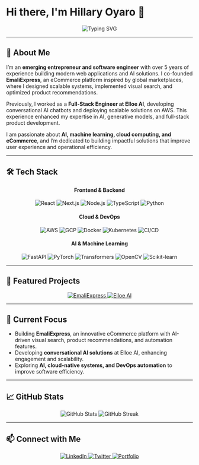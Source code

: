 # Hi there, I'm Hillary Oyaro 👋

<div align="center">
  <!-- Animated Typing Header -->
  <img src="https://readme-typing-svg.demolab.com?font=Fira+Code&weight=500&size=28&duration=3000&pause=1000&color=66C4A7&center=true&vCenter=true&width=800&lines=Emerging+Entrepreneur;AI+&+ML+Enthusiast;Building+eCommerce+Solutions;Cloud+&+DevOps+Practitioner" alt="Typing SVG" />
</div>

---

## 🚀 About Me

I’m an **emerging entrepreneur and software engineer** with over 5 years of experience building modern web applications and AI solutions. I co-founded **EmaliExpress**, an eCommerce platform inspired by global marketplaces, where I designed scalable systems, implemented visual search, and optimized product recommendations.  

Previously, I worked as a **Full-Stack Engineer at Elloe AI**, developing conversational AI chatbots and deploying scalable solutions on AWS. This experience enhanced my expertise in AI, generative models, and full-stack product development.  

I am passionate about **AI, machine learning, cloud computing, and eCommerce**, and I’m dedicated to building impactful solutions that improve user experience and operational efficiency.

---

## 🛠️ Tech Stack

<div align="center">
  <!-- Frontend & Backend -->
  <h4>Frontend & Backend</h4>
  <p>
    <img src="https://img.shields.io/badge/React-61DAFB?style=flat-square&logo=react&logoColor=black" alt="React"/>
    <img src="https://img.shields.io/badge/Next.js-000000?style=flat-square&logo=nextdotjs&logoColor=white" alt="Next.js"/>
    <img src="https://img.shields.io/badge/Node.js-339933?style=flat-square&logo=node.js&logoColor=white" alt="Node.js"/>
    <img src="https://img.shields.io/badge/TypeScript-3178C6?style=flat-square&logo=typescript&logoColor=white" alt="TypeScript"/>
    <img src="https://img.shields.io/badge/Python-3776AB?style=flat-square&logo=python&logoColor=white" alt="Python"/>
  </p>

  <!-- Cloud & DevOps -->
  <h4>Cloud & DevOps</h4>
  <p>
    <img src="https://img.shields.io/badge/AWS-232F3E?style=flat-square&logo=amazon-aws&logoColor=white" alt="AWS"/>
    <img src="https://img.shields.io/badge/GCP-4285F4?style=flat-square&logo=googlecloud&logoColor=white" alt="GCP"/>
    <img src="https://img.shields.io/badge/Docker-2496ED?style=flat-square&logo=docker&logoColor=white" alt="Docker"/>
    <img src="https://img.shields.io/badge/Kubernetes-326CE5?style=flat-square&logo=kubernetes&logoColor=white" alt="Kubernetes"/>
    <img src="https://img.shields.io/badge/CI/CD-FF6B6B?style=flat-square" alt="CI/CD"/>
  </p>

  <!-- AI & ML -->
  <h4>AI & Machine Learning</h4>
  <p>
    <img src="https://img.shields.io/badge/FastAPI-0052CC?style=flat-square" alt="FastAPI"/>
    <img src="https://img.shields.io/badge/PyTorch-EE4C2C?style=flat-square&logo=pytorch&logoColor=white" alt="PyTorch"/>
    <img src="https://img.shields.io/badge/Transformers-FF6B6B?style=flat-square" alt="Transformers"/>
    <img src="https://img.shields.io/badge/OpenCV-3776AB?style=flat-square" alt="OpenCV"/>
    <img src="https://img.shields.io/badge/Scikit-learn-F7931E?style=flat-square" alt="Scikit-learn"/>
  </p>
</div>

---

## 🌟 Featured Projects

<div align="center">
  <a href="https://hillaryoyaro.vercel.app" target="_blank">
    <img src="https://img.shields.io/badge/EmaliExpress-In_Design-Purple?style=for-the-badge" alt="EmaliExpress"/>
  </a>
  <a href="https://github.com/hillaryoyaro/ElloeAI" target="_blank">
    <img src="https://img.shields.io/badge/ElloeAI-AI_Chatbots-66C4A7?style=for-the-badge" alt="Elloe AI"/>
  </a>
</div>

---

## 🎯 Current Focus

- Building **EmaliExpress**, an innovative eCommerce platform with AI-driven visual search, product recommendations, and automation features.
- Developing **conversational AI solutions** at Elloe AI, enhancing engagement and scalability.
- Exploring **AI, cloud-native systems, and DevOps automation** to improve software efficiency.

---

## 📈 GitHub Stats

<div align="center">
  <img src="https://github-readme-stats.vercel.app/api?username=hillaryoyaro&show_icons=true&theme=radical&count_private=true" alt="GitHub Stats" />
  <img src="https://github-readme-streak-stats.herokuapp.com/?user=hillaryoyaro&theme=radical&hide_border=true" alt="GitHub Streak"/>
</div>

---

## 📫 Connect with Me

<div align="center">
  <a href="https://www.linkedin.com/in/hillaryoyaro/" target="_blank">
    <img src="https://img.shields.io/badge/LinkedIn-0077B5?style=for-the-badge&logo=linkedin&logoColor=white" alt="LinkedIn"/>
  </a>
  <a href="https://twitter.com/yourhandle" target="_blank">
    <img src="https://img.shields.io/badge/Twitter-1DA1F2?style=for-the-badge&logo=twitter&logoColor=white" alt="Twitter"/>
  </a>
  <a href="https://hillaryoyaro.vercel.app" target="_blank">
    <img src="https://img.shields.io/badge/Portfolio-66C4A7?style=for-the-badge" alt="Portfolio"/>
  </a>
</div>

